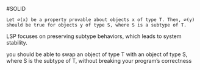 #SOLID 


	Let ∅(x) be a property provable about objects x of type T. Then, ∅(y) should be true for objects y of type S, where S is a subtype of T.

LSP focuses on preserving subtype behaviors, which leads to system stability. 

you should be able to swap an object of type T with an object of type S, where S is the 
subtype of T, without breaking your program’s correctness

